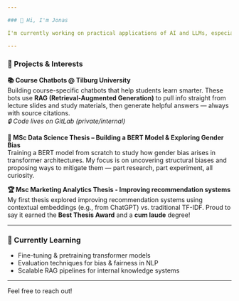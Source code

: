 ```yaml
---

### 👋 Hi, I'm Jonas

I'm currently working on practical applications of AI and LLMs, especially in education and NLP research. My work spans both academic research and hands-on development — and I'm always looking for ways to make AI useful, fair, and a little bit magical ✨

---
```


### 🚀 Projects & Interests

**📚 Course Chatbots @ Tilburg University**  
Building course-specific chatbots that help students learn smarter. These bots use **RAG (Retrieval-Augmented Generation)** to pull info straight from lecture slides and study materials, then generate helpful answers — always with source citations.  
  _🔒 Code lives on GitLab (private/internal)_

**🧠 MSc Data Science Thesis – Building a BERT Model & Exploring Gender Bias**  
Training a BERT model from scratch to study how gender bias arises in transformer architectures. My focus is on uncovering structural biases and proposing ways to mitigate them — part research, part experiment, all curiosity.

**🏆 Msc Marketing Analytics Thesis - Improving recommendation systems**  
My first thesis explored improving recommendation systems using contextual embeddings (e.g., from ChatGPT) vs. traditional TF-IDF. Proud to say it earned the **Best Thesis Award** and a **cum laude** degree!

---

### 🔬 Currently Learning
- Fine-tuning & pretraining transformer models
- Evaluation techniques for bias & fairness in NLP
- Scalable RAG pipelines for internal knowledge systems

---

Feel free to reach out!
